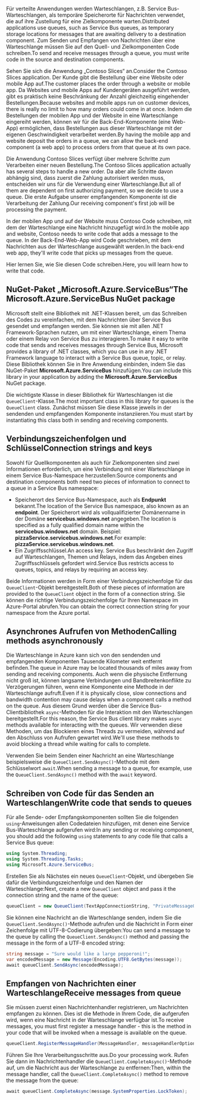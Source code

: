 <span data-ttu-id="19cb2-101">Für verteilte Anwendungen werden Warteschlangen, z.B. Service Bus-Warteschlangen, als temporäre Speicherorte für Nachrichten verwendet, die auf ihre Zustellung für eine Zielkomponente warten.</span><span class="sxs-lookup"><span data-stu-id="19cb2-101">Distributed applications use queues, such as Service Bus queues, as temporary storage locations for messages that are awaiting delivery to a destination component.</span></span> <span data-ttu-id="19cb2-102">Zum Senden und Empfangen von Nachrichten über eine Warteschlange müssen Sie auf den Quell- und Zielkomponenten Code schreiben.</span><span class="sxs-lookup"><span data-stu-id="19cb2-102">To send and receive messages through a queue, you must write code in the source and destination components.</span></span>

<span data-ttu-id="19cb2-103">Sehen Sie sich die Anwendung „Contoso Slices“ an.</span><span class="sxs-lookup"><span data-stu-id="19cb2-103">Consider the Contoso Slices application.</span></span> <span data-ttu-id="19cb2-104">Der Kunde gibt die Bestellung über eine Website oder mobile App auf.</span><span class="sxs-lookup"><span data-stu-id="19cb2-104">The customer places the order through a website or mobile app.</span></span> <span data-ttu-id="19cb2-105">Da Websites und mobile Apps auf Kundengeräten ausgeführt werden, gibt es praktisch keine Beschränkung der Anzahl gleichzeitig eingehender Bestellungen.</span><span class="sxs-lookup"><span data-stu-id="19cb2-105">Because websites and mobile apps run on customer devices, there is really no limit to how many orders could come in at once.</span></span> <span data-ttu-id="19cb2-106">Indem die Bestellungen der mobilen App und der Website in eine Warteschlange eingereiht werden, können wir für die Back-End-Komponente (eine Web-App) ermöglichen, dass Bestellungen aus dieser Warteschlange mit der eigenen Geschwindigkeit verarbeitet werden.</span><span class="sxs-lookup"><span data-stu-id="19cb2-106">By having the mobile app and website deposit the orders in a queue, we can allow the back-end component (a web app) to process orders from that queue at its own pace.</span></span>

<span data-ttu-id="19cb2-107">Die Anwendung Contoso Slices verfügt über mehrere Schritte zum Verarbeiten einer neuen Bestellung.</span><span class="sxs-lookup"><span data-stu-id="19cb2-107">The Contoso Slices application actually has several steps to handle a new order.</span></span> <span data-ttu-id="19cb2-108">Da aber alle Schritte davon abhängig sind, dass zuerst die Zahlung autorisiert werden muss, entscheiden wir uns für die Verwendung einer Warteschlange.</span><span class="sxs-lookup"><span data-stu-id="19cb2-108">But all of them are dependent on first authorizing payment, so we decide to use a queue.</span></span> <span data-ttu-id="19cb2-109">Die erste Aufgabe unserer empfangenden Komponente ist die Verarbeitung der Zahlung.</span><span class="sxs-lookup"><span data-stu-id="19cb2-109">Our receiving component's first job will be processing the payment.</span></span>

<span data-ttu-id="19cb2-110">In der mobilen App und auf der Website muss Contoso Code schreiben, mit dem der Warteschlange eine Nachricht hinzugefügt wird.</span><span class="sxs-lookup"><span data-stu-id="19cb2-110">In the mobile app and website, Contoso needs to write code that adds a message to the queue.</span></span> <span data-ttu-id="19cb2-111">In der Back-End-Web-App wird Code geschrieben, mit dem Nachrichten aus der Warteschlange ausgewählt werden.</span><span class="sxs-lookup"><span data-stu-id="19cb2-111">In the back-end web app, they'll write code that picks up messages from the queue.</span></span>

<span data-ttu-id="19cb2-112">Hier lernen Sie, wie Sie diesen Code schreiben.</span><span class="sxs-lookup"><span data-stu-id="19cb2-112">Here, you will learn how to write that code.</span></span>

## <a name="the-microsoftazureservicebus-nuget-package"></a><span data-ttu-id="19cb2-113">NuGet-Paket „Microsoft.Azure.ServiceBus“</span><span class="sxs-lookup"><span data-stu-id="19cb2-113">The Microsoft.Azure.ServiceBus NuGet package</span></span>

<span data-ttu-id="19cb2-114">Microsoft stellt eine Bibliothek mit .NET-Klassen bereit, um das Schreiben des Codes zu vereinfachen, mit dem Nachrichten über Service Bus gesendet und empfangen werden. Sie können sie mit allen .NET Framework-Sprachen nutzen, um mit einer Warteschlange, einem Thema oder einem Relay von Service Bus zu interagieren.</span><span class="sxs-lookup"><span data-stu-id="19cb2-114">To make it easy to write code that sends and receives messages through Service Bus, Microsoft provides a library of .NET classes, which you can use in any .NET Framework language to interact with a Service Bus queue, topic, or relay.</span></span> <span data-ttu-id="19cb2-115">Diese Bibliothek können Sie in Ihre Anwendung einbinden, indem Sie das NuGet-Paket **Microsoft.Azure.ServiceBus** hinzufügen.</span><span class="sxs-lookup"><span data-stu-id="19cb2-115">You can include this library in your application by adding the **Microsoft.Azure.ServiceBus** NuGet package.</span></span>

<span data-ttu-id="19cb2-116">Die wichtigste Klasse in dieser Bibliothek für Warteschlangen ist die `QueueClient`-Klasse.</span><span class="sxs-lookup"><span data-stu-id="19cb2-116">The most important class in this library for queues is the `QueueClient` class.</span></span> <span data-ttu-id="19cb2-117">Zunächst müssen Sie diese Klasse jeweils in der sendenden und empfangenden Komponente instanziieren.</span><span class="sxs-lookup"><span data-stu-id="19cb2-117">You must start by instantiating this class both in sending and receiving components.</span></span>

## <a name="connection-strings-and-keys"></a><span data-ttu-id="19cb2-118">Verbindungszeichenfolgen und Schlüssel</span><span class="sxs-lookup"><span data-stu-id="19cb2-118">Connection strings and keys</span></span>

<span data-ttu-id="19cb2-119">Sowohl für Quellkomponenten als auch für Zielkomponenten sind zwei Informationen erforderlich, um eine Verbindung mit einer Warteschlange in einem Service Bus-Namespace herzustellen:</span><span class="sxs-lookup"><span data-stu-id="19cb2-119">Source components and destination components both need two pieces of information to connect to a queue in a Service Bus namespace:</span></span>

- <span data-ttu-id="19cb2-120">Speicherort des Service Bus-Namespace, auch als **Endpunkt** bekannt.</span><span class="sxs-lookup"><span data-stu-id="19cb2-120">The location of the Service Bus namespace, also known as an **endpoint**.</span></span> <span data-ttu-id="19cb2-121">Der Speicherort wird als vollqualifizierter Domänenname in der Domäne **servicebus.windows.net** angegeben.</span><span class="sxs-lookup"><span data-stu-id="19cb2-121">The location is specified as a fully qualified domain name within the **servicebus.windows.net** domain.</span></span> <span data-ttu-id="19cb2-122">Beispiel: **pizzaService.servicebus.windows.net**.</span><span class="sxs-lookup"><span data-stu-id="19cb2-122">For example: **pizzaService.servicebus.windows.net**.</span></span>
- <span data-ttu-id="19cb2-123">Ein Zugriffsschlüssel.</span><span class="sxs-lookup"><span data-stu-id="19cb2-123">An access key.</span></span> <span data-ttu-id="19cb2-124">Service Bus beschränkt den Zugriff auf Warteschlangen, Themen und Relays, indem das Angeben eines Zugriffsschlüssels gefordert wird.</span><span class="sxs-lookup"><span data-stu-id="19cb2-124">Service Bus restricts access to queues, topics, and relays by requiring an access key.</span></span>

<span data-ttu-id="19cb2-125">Beide Informationen werden in Form einer Verbindungszeichenfolge für das `QueueClient`-Objekt bereitgestellt.</span><span class="sxs-lookup"><span data-stu-id="19cb2-125">Both of these pieces of information are provided to the `QueueClient` object in the form of a connection string.</span></span> <span data-ttu-id="19cb2-126">Sie können die richtige Verbindungszeichenfolge für Ihren Namespace im Azure-Portal abrufen.</span><span class="sxs-lookup"><span data-stu-id="19cb2-126">You can obtain the correct connection string for your namespace from the Azure portal.</span></span>

## <a name="calling-methods-asynchronously"></a><span data-ttu-id="19cb2-127">Asynchrones Aufrufen von Methoden</span><span class="sxs-lookup"><span data-stu-id="19cb2-127">Calling methods asynchronously</span></span>

<span data-ttu-id="19cb2-128">Die Warteschlange in Azure kann sich von den sendenden und empfangenden Komponenten Tausende Kilometer weit entfernt befinden.</span><span class="sxs-lookup"><span data-stu-id="19cb2-128">The queue in Azure may be located thousands of miles away from sending and receiving components.</span></span> <span data-ttu-id="19cb2-129">Auch wenn die physische Entfernung nicht groß ist, können langsame Verbindungen und Bandbreitenkonflikte zu Verzögerungen führen, wenn eine Komponente eine Methode in der Warteschlange aufruft.</span><span class="sxs-lookup"><span data-stu-id="19cb2-129">Even if it is physically close, slow connections and bandwidth contention may cause delays when a component calls a method on the queue.</span></span> <span data-ttu-id="19cb2-130">Aus diesem Grund werden über die Service Bus-Clientbibliothek `async`-Methoden für die Interaktion mit den Warteschlangen bereitgestellt.</span><span class="sxs-lookup"><span data-stu-id="19cb2-130">For this reason, the Service Bus client library makes `async` methods available for interacting with the queues.</span></span> <span data-ttu-id="19cb2-131">Wir verwenden diese Methoden, um das Blockieren eines Threads zu vermeiden, während auf den Abschluss von Aufrufen gewartet wird.</span><span class="sxs-lookup"><span data-stu-id="19cb2-131">We'll use these methods to avoid blocking a thread while waiting for calls to complete.</span></span>

<span data-ttu-id="19cb2-132">Verwenden Sie beim Senden einer Nachricht an eine Warteschlange beispielsweise die `QueueClient.SendAsync()`-Methode mit dem Schlüsselwort `await`.</span><span class="sxs-lookup"><span data-stu-id="19cb2-132">When sending a message to a queue, for example, use the `QueueClient.SendAsync()` method with the `await` keyword.</span></span>

## <a name="write-code-that-sends-to-queues"></a><span data-ttu-id="19cb2-133">Schreiben von Code für das Senden an Warteschlangen</span><span class="sxs-lookup"><span data-stu-id="19cb2-133">Write code that sends to queues</span></span> 

<span data-ttu-id="19cb2-134">Für alle Sende- oder Empfangskomponenten sollten Sie die folgenden `using`-Anweisungen allen Codedateien hinzufügen, mit denen eine Service Bus-Warteschlange aufgerufen wird:</span><span class="sxs-lookup"><span data-stu-id="19cb2-134">In any sending or receiving component, you should add the following `using` statements to any code file that calls a Service Bus queue:</span></span>

```C#
using System.Threading;
using System.Threading.Tasks;
using Microsoft.Azure.ServiceBus;
```

<span data-ttu-id="19cb2-135">Erstellen Sie als Nächstes ein neues `QueueClient`-Objekt, und übergeben Sie dafür die Verbindungszeichenfolge und den Namen der Warteschlange:</span><span class="sxs-lookup"><span data-stu-id="19cb2-135">Next, create a new `QueueClient` object and pass it the connection string and the name of the queue:</span></span>

```C#
queueClient = new QueueClient(TextAppConnectionString, "PrivateMessageQueue");
```

<span data-ttu-id="19cb2-136">Sie können eine Nachricht an die Warteschlange senden, indem Sie die `QueueClient.SendAsync()`-Methode aufrufen und die Nachricht in Form einer Zeichenfolge mit UTF-8-Codierung übergeben:</span><span class="sxs-lookup"><span data-stu-id="19cb2-136">You can send a message to the queue by calling the `QueueClient.SendAsync()` method and passing the message in the form of a UTF-8 encoded string:</span></span>

```C#
string message = "Sure would like a large pepperoni!";
var encodedMessage = new Message(Encoding.UTF8.GetBytes(message));
await queueClient.SendAsync(encodedMessage);
```

## <a name="receive-messages-from-queue"></a><span data-ttu-id="19cb2-137">Empfangen von Nachrichten einer Warteschlange</span><span class="sxs-lookup"><span data-stu-id="19cb2-137">Receive messages from queue</span></span>

<span data-ttu-id="19cb2-138">Sie müssen zuerst einen Nachrichtenhandler registrieren, um Nachrichten empfangen zu können. Dies ist die Methode in Ihrem Code, die aufgerufen wird, wenn eine Nachricht in der Warteschlange verfügbar ist.</span><span class="sxs-lookup"><span data-stu-id="19cb2-138">To receive messages, you must first register a message handler - this is the method in your code that will be invoked when a message is available on the queue.</span></span>

```C#
queueClient.RegisterMessageHandler(MessageHandler, messageHandlerOptions);
```

<span data-ttu-id="19cb2-139">Führen Sie Ihre Verarbeitungsschritte aus.</span><span class="sxs-lookup"><span data-stu-id="19cb2-139">Do your processing work.</span></span> <span data-ttu-id="19cb2-140">Rufen Sie dann im Nachrichtenhandler die `QueueClient.CompleteAsync()`-Methode auf, um die Nachricht aus der Warteschlange zu entfernen:</span><span class="sxs-lookup"><span data-stu-id="19cb2-140">Then, within the message handler, call the `QueueClient.CompleteAsync()` method to remove the message from the queue:</span></span>

```C#
await queueClient.CompleteAsync(message.SystemProperties.LockToken);
```
    